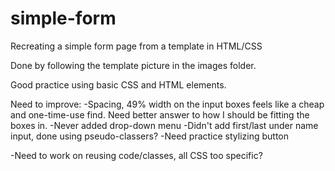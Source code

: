 # simple-form
Recreating a simple form page from a template in HTML/CSS

Done by following the template picture in the images folder.

Good practice using basic CSS and HTML elements.  

Need to improve:
-Spacing, 49% width on the input boxes feels like a cheap and one-time-use find.  Need better answer to how I should be fitting the boxes in.
-Never added drop-down menu
-Didn't add first/last under name input, done using pseudo-classers?
-Need practice stylizing button

-Need to work on reusing code/classes, all CSS too specific?
